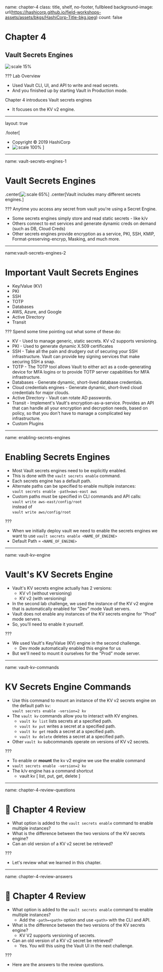 name: chapter-4
class: title, shelf, no-footer, fullbleed
background-image: url(https://hashicorp.github.io/field-workshops-assets/assets/bkgs/HashiCorp-Title-bkg.jpeg)
count: false

# Chapter 4      
## Vault Secrets Engines

![:scale 15%](https://hashicorp.github.io/field-workshops-assets/assets/logos/logo_vault.png)

???
Lab Overview
* Used Vault CLI, UI, and API to write and read secrets.  
* And you finished up by starting Vault in Production mode.

Chapter 4 introduces Vault secrets engines
* It focuses on the KV v2 engine.

---
layout: true

.footer[
- Copyright © 2019 HashiCorp
- ![:scale 100%](https://hashicorp.github.io/field-workshops-assets/assets/logos/HashiCorp_Icon_Black.svg)
]

---
name: vault-secrets-engines-1
# Vault Secrets Engines

.center[![:scale 65%](images/vault-secrets-engines.png)]
.center[Vault includes many different secrets engines.]

???
Anytime you access any secret from vault you're using a Secret Engine.  
* Some secrets engines simply store and read static secrets - like k/v
* Others connect to ext services and generate dynamic creds on demand (such as DB, Cloud Creds) 
* Other secrets engines provide encryption as a service, PKI, SSH, KMIP, Format-preserving-encryp, Masking, and much more.

---
name:vault-secrets-engines-2
# Important Vault Secrets Engines
* Key/Value (KV)
* PKI
* SSH
* TOTP
* Databases
* AWS, Azure, and Google
* Active Directory
* Transit

???
Spend some time pointing out what some of these do:
* KV - Used to manage generic, static secrets. KV v2 supports versioning.
* PKI - Used to generate dynamic X.509 certificates
* SSH - Take all the pain and drudgery out of securing your SSH infrastructure. Vault can provide key signing services that make securing SSH a snap.
* TOTP - The TOTP tool allows Vault to either act as a code-generating device for MFA logins or to provide TOTP server capabilities for MFA infrastructure.
* Databases - Generate dynamic, short-lived database credentials.
* Cloud credentials engines - Generate dynamic, short-lived cloud credentials for major clouds.
* Active Directory - Vault can rotate AD passwords.
* Transit - Implement's Vault's encryption-as-a-service. Provides an API that can handle all your encryption and decryption needs, based on policy, so that you don't have to manage a complicated key infrastructure.
* Custom Plugins

---
name: enabling-secrets-engines
# Enabling Secrets Engines

* Most Vault secrets engines need to be explicitly enabled.
* This is done with the `vault secrets enable` command.
* Each secrets engine has a default path.
* Alternate paths can be specified to enable multiple instances:<br> `vault secrets enable -path=aws-east aws`
* Custom paths must be specified in CLI commands and API calls:<br>
`vault write aws-east/config/root`<br>
instead of<br>
`vault write aws/config/root`

???

* When we initially deploy vault we need to enable the secrets engines we want to use
  `vault secrets enable <NAME_OF_ENGINE>`
* Default Path = `<NAME_OF_ENGINE>`

---
name: vault-kv-engine
# Vault's KV Secrets Engine
* Vault's KV secrets engine actually has 2 versions:
  * KV v1 (without versioning)
  * KV v2 (with versioning)
* In the second lab challenge, we used the instance of the KV v2 engine that is automatically enabled for "Dev" mode Vault servers.
* Vault does not enable any instances of the KV secrets engine for "Prod" mode servers.
* So, you'll need to enable it yourself.

???
* We used Vault's Key/Value (KV) engine in the second challenge.
  * Dev mode automatically enabled this engine for us
* But we'll need to mount it ourselves for the "Prod" mode server.

---
name: vault-kv-commands
# KV Secrets Engine Commands
* Use this command to mount an instance of the KV v2 secrets engine on the default path `kv`:<br>
`vault secrets enable -version=2 kv`
* The `vault kv` commands allow you to interact with KV engines.
  * `vault kv list` lists secrets at a specified path.
  * `vault kv put` writes a secret at a specified path.
  * `vault kv get` reads a secret at a specified path.
  * `vault kv delete` deletes a secret at a specified path.
* Other `vault kv` subcommands operate on versions of KV v2 secrets.

???

* To enable or **mount** the kv v2 engine we use the enable command
* `vault secrets enable -version=2 kv`
* The k/v engine has a command shortcut
  * vault kv [ list, put, get, delete ]

---
name: chapter-4-review-questions
# 📝 Chapter 4 Review

* What option is added to the `vault secrets enable` command to enable multiple instances?
* What is the difference between the two versions of the KV secrets engine?
* Can an old version of a KV v2 secret be retrieved?

???
* Let's review what we learned in this chapter.

---
name: chapter-4-review-answers
# 📝 Chapter 4 Review

* What option is added to the `vault secrets enable` command to enable multiple instances?
  * Add the `-path=<path>` option and use `<path>` with the CLI and API.
* What is the difference between the two versions of the KV secrets engine?
  * KV V2 supports versioning of secrets.
* Can an old version of a KV v2 secret be retrieved?
  * Yes. You will this using the Vault UI in the next challenge.

???
* Here are the answers to the review questions.
